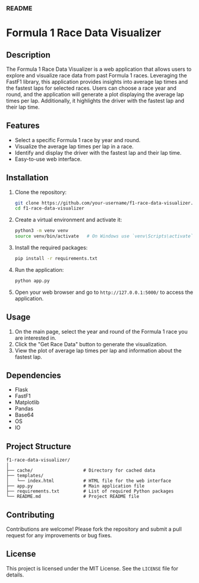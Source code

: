 ### README

# Formula 1 Race Data Visualizer

## Description

The Formula 1 Race Data Visualizer is a web application that allows users to explore and visualize race data from past Formula 1 races. Leveraging the FastF1 library, this application provides insights into average lap times and the fastest laps for selected races. Users can choose a race year and round, and the application will generate a plot displaying the average lap times per lap. Additionally, it highlights the driver with the fastest lap and their lap time.

## Features

- Select a specific Formula 1 race by year and round.
- Visualize the average lap times per lap in a race.
- Identify and display the driver with the fastest lap and their lap time.
- Easy-to-use web interface.

## Installation

1. Clone the repository:

   ```bash
   git clone https://github.com/your-username/f1-race-data-visualizer.git
   cd f1-race-data-visualizer
   ```

2. Create a virtual environment and activate it:

   ```bash
   python3 -m venv venv
   source venv/bin/activate   # On Windows use `venv\Scripts\activate`
   ```

3. Install the required packages:

   ```bash
   pip install -r requirements.txt
   ```

4. Run the application:

   ```bash
   python app.py
   ```

5. Open your web browser and go to `http://127.0.0.1:5000/` to access the application.

## Usage

1. On the main page, select the year and round of the Formula 1 race you are interested in.
2. Click the "Get Race Data" button to generate the visualization.
3. View the plot of average lap times per lap and information about the fastest lap.

## Dependencies

- Flask
- FastF1
- Matplotlib
- Pandas
- Base64
- OS
- IO

## Project Structure

```
f1-race-data-visualizer/
│
├── cache/                   # Directory for cached data
├── templates/
│   └── index.html           # HTML file for the web interface
├── app.py                   # Main application file
├── requirements.txt         # List of required Python packages
└── README.md                # Project README file
```

## Contributing

Contributions are welcome! Please fork the repository and submit a pull request for any improvements or bug fixes.

## License

This project is licensed under the MIT License. See the `LICENSE` file for details.